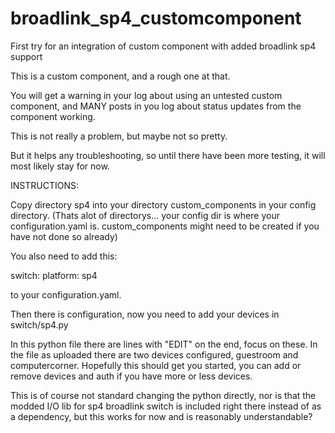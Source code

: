 # broadlink_sp4_customcomponent
First try for an integration of custom component with added broadlink sp4 support

This is a custom component, and a rough one at that. 

You will get a warning in your log about using an untested custom component,
and MANY posts in you log about status updates from the component working. 

This is not really a problem, but maybe not so pretty. 

But it helps any troubleshooting, so until there have been more testing, it will most likely stay for now. 



INSTRUCTIONS:

Copy directory sp4 into your directory custom_components in your config directory. (Thats alot of directorys... your config dir is where your configuration.yaml is. custom_components might need to be created if you have not done so already)

You also need to add this:

switch:
  platform: sp4
  
to your configuration.yaml.

Then there is configuration, now you need to add your devices in switch/sp4.py

In this python file there are lines with "EDIT" on the end, focus on these. In the file as uploaded there are two devices configured, guestroom and computercorner. Hopefully this should get you started, you can add or remove devices and auth if you have more or less devices.

This is of course not standard changing the python directly, nor is that the modded I/O lib for sp4 broadlink switch is included right there instead of as a dependency, but this works for now and is reasonably understandable?


